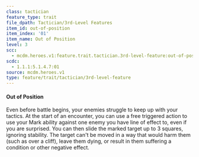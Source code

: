 ```yaml
---
class: tactician
feature_type: trait
file_dpath: Tactician/3rd-Level Features
item_id: out-of-position
item_index: '01'
item_name: Out of Position
level: 3
scc:
  - mcdm.heroes.v1:feature.trait.tactician.3rd-level-feature:out-of-position
scdc:
  - 1.1.1:5.1.4.7:01
source: mcdm.heroes.v1
type: feature/trait/tactician/3rd-level-feature
---
```


#### Out of Position

Even before battle begins, your enemies struggle to keep up with your tactics. At the start of an encounter, you can use a free triggered action to use your Mark ability against one enemy you have line of effect to, even if you are surprised. You can then slide the marked target up to 3 squares, ignoring stability. The target can't be moved in a way that would harm them (such as over a cliff), leave them dying, or result in them suffering a condition or other negative effect.
